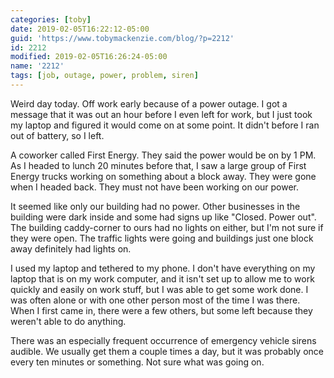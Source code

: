 ```yaml
---
categories: [toby]
date: 2019-02-05T16:22:12-05:00
guid: 'https://www.tobymackenzie.com/blog/?p=2212'
id: 2212
modified: 2019-02-05T16:26:24-05:00
name: '2212'
tags: [job, outage, power, problem, siren]
---
```


Weird day today.  Off work early because of a power outage.<!--more-->  I got a message that it was out an hour before I even left for work, but I just took my laptop and figured it would come on at some point.  It didn't before I ran out of battery, so I left.

A coworker called First Energy.  They said the power would be on by 1 PM.  As I headed to lunch 20 minutes before that, I saw a large group of First Energy trucks working on something about a block away.  They were gone when I headed back.  They must not have been working on our power.

It seemed like only our building had no power.  Other businesses in the building were dark inside and some had signs up like "Closed. Power out".  The building caddy-corner to ours had no lights on either, but I'm not sure if they were open.  The traffic lights were going and buildings just one block away definitely had lights on.

I used my laptop and tethered to my phone.  I don't have everything on my laptop that is on my work computer, and it isn't set up to allow me to work quickly and easily on work stuff, but I was able to get some work done.  I was often alone or with one other person most of the time I was there.  When I first came in, there were a few others, but some left because they weren't able to do anything.

There was an especially frequent occurrence of emergency vehicle sirens audible. We usually get them a couple times a day, but it was probably once every ten minutes or something.  Not sure what was going on.
